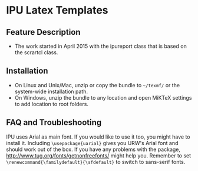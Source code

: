 # IPU Latex Templates #

## Feature Description ##

* The work started in April 2015 with the ipureport class that is based on the scrartcl class.


## Installation ##

* On Linux and Unix/Mac, unzip or copy the bundle to `~/texmf/` or the system-wide installation path.
* On Windows, unzip the bundle to any location and open MiKTeX settings to add location to root folders.

## FAQ and Troubleshooting ## 

IPU uses Arial as main font. If you would like to use it too, you might have to install it. 
Including `\usepackage{uarial}` gives you URW's Arial font and should work out of the box. 
If you have any problems with the package, http://www.tug.org/fonts/getnonfreefonts/ might 
help you. Remember to set `\renewcommand{\familydefault}{\sfdefault}` to switch to 
sans-serif fonts. 

 